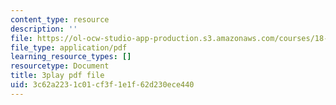 ```yaml
---
content_type: resource
description: ''
file: https://ol-ocw-studio-app-production.s3.amazonaws.com/courses/18-086-mathematical-methods-for-engineers-ii-spring-2006/3c62a2231c01cf3f1e1f62d230ece440_HHwDX-3IPT0.pdf
file_type: application/pdf
learning_resource_types: []
resourcetype: Document
title: 3play pdf file
uid: 3c62a223-1c01-cf3f-1e1f-62d230ece440
---
```

